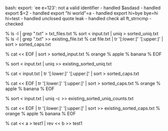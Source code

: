 
bash: export: `ee e=123': not a valid identifier - handled
$asdasd - handled
export $=2 - handled
export "hi world"=a - handled
export hi=bye bye=hi hi=test - handled
unclosed quote leak - handled
check all ft_strncmp -checked


% ls -l | grep ".txt" > txt_files.txt
% sort < input.txt | uniq > sorted_uniq.txt
% ls -l | grep ".txt" >> existing_file.txt
% cat file.txt | tr '[:lower:]' '[:upper:]' | sort > sorted_caps.txt

% cat << EOF | sort > sorted_input.txt
% orange
% apple
% banana
% EOF

% sort < input.txt | uniq >> existing_sorted_uniq.txt

% cat < input.txt | tr '[:lower:]' '[:upper:]' | sort > sorted_caps.txt

% cat << EOF | tr '[:lower:]' '[:upper:]' | sort > sorted_caps.txt
% orange
% apple
% banana
% EOF

% sort < input.txt | uniq -c >> existing_sorted_uniq_counts.txt

% cat << EOF | tr '[:lower:]' '[:upper:]' | sort >> existing_sorted_caps.txt
% orange
% apple
% banana
% EOF

% cat << a > test1 | rev << b >> test1